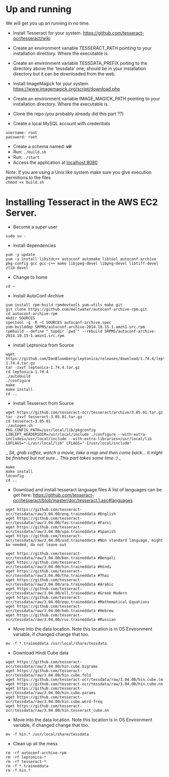 # Up and running

We will get you up an running in no time. 

* Install Tesseract for your system. https://github.com/tesseract-ocr/tesseract/wiki
* Create an environment variable TESSERACT_PATH pointing to your installation directory. Where the executable is.
* Create an environment variable TESSDATA_PREFIX poiting to the directory above the 'tessdata' one; should be in your installation directory but it can be downloaded from the web.
* Install ImageMagick for your system. https://www.imagemagick.org/script/download.php
* Create an environment variable IMAGE_MAGICK_PATH pointing to your installation directory. Where the executable is.


* Clone the repo (you probably already did this part ??)
* Create a local MySQL account with credentials
 ```
username: root
password: root
```
* Create a schema named: _**vir**_
* Run: ```./build.sh``` 
* Run: ```./start```
* Access the application at [localhost:8080](localhost:8080)

_Note:_
If you are using a Unix like system make sure you give execution permitions to the files  
```chmod +x build.sh```



# Installing Tesseract in the AWS EC2 Server.

- Become a super user

```sudo su -```

- Install dependencies

```
yum -y update
yum -y install libstdc++ autoconf automake libtool autoconf-archive pkg-config gcc gcc-c++ make libjpeg-devel libpng-devel libtiff-devel zlib-devel
```

- Change to home

```cd ~```

- Install AutoConf-Archive
```
yum install rpm-build rpmdevtools yum-utils make git
git clone https://github.com/meltwater/autoconf-archive-rpm.git
cd autoconf-archive-rpm
mkdir SOURCES
spectool -g -R -C SOURCES autoconf-archive.spec
yum-builddep SRPMS/autoconf-archive-2014.10.15-1.amzn1.src.rpm
rpmbuild --define "_topdir `pwd`" --rebuild SRPMS/autoconf-archive-2014.10.15-1.amzn1.src.rpm 
```

- Install Leptonica from Source
```
wget  https://github.com/DanBloomberg/leptonica/releases/download/1.74.4/leptonica-1.74.4.tar.gz
tar -zxvf leptonica-1.74.4.tar.gz
cd leptonica-1.74.4
./autobuild
./configure
make
make install
cd ..
```

- Install Tesseract from Source
```
wget https://github.com/tesseract-ocr/tesseract/archive/3.05.01.tar.gz
tar -zxvf tesseract-3.05.01.tar.gz
cd tesseract-3.05.01
./autogen.sh
PKG_CONFIG_PATH=/usr/local/lib/pkgconfig LIBLEPT_HEADERSDIR=/usr/local/include ./configure --with-extra-includes=/usr/local/include --with-extra-libraries=/usr/local/lib
LDFLAGS="-L/usr/local/lib" CFLAGS="-I/usr/local/include"
```

*_ Sit, grab coffee, watch a movie, take a nap and then come back... it might be finished but
 not sure... 
 This part takes some time :) _*
```
make
make install
ldconfig
cd ..
```

- Download and install tesseract language files
 A list of languages can be get here: https://github.com/tesseract-ocr/tesseract/blob/master/doc/tesseract.1.asc#languages
```
wget https://github.com/tesseract-ocr/tessdata/raw/3.04.00/eng.traineddata #English
wget https://github.com/tesseract-ocr/tessdata/raw/3.04.00/fas.traineddata #Farsi
wget https://github.com/tesseract-ocr/tessdata/raw/3.04.00/spa.traineddata #Spanish
wget https://github.com/tesseract-ocr/tessdata/raw/3.04.00/osd.traineddata #Non standard language, might be needed, do not leave out

wget https://github.com/tesseract-ocr/tessdata/raw/3.04.00/ben.traineddata #Bengali
wget https://github.com/tesseract-ocr/tessdata/raw/3.04.00/hin.traineddata #Hindi
wget https://github.com/tesseract-ocr/tessdata/raw/3.04.00/tha.traineddata #Thai
wget https://github.com/tesseract-ocr/tessdata/raw/3.04.00/ara.traineddata #Arabic
wget https://github.com/tesseract-ocr/tessdata/raw/3.04.00/ell.traineddata #Greek Modern
wget https://github.com/tesseract-ocr/tessdata/raw/3.04.00/equ.traineddata #Mathematical Equations
wget https://github.com/tesseract-ocr/tessdata/raw/3.04.00/heb.traineddata #Hebrew
wget https://github.com/tesseract-ocr/tessdata/raw/3.04.00/rus.traineddata #Russian

```
- Move into the data location. Note this location is in OS Environment variable, if changed change that too.
```
mv -f *.traineddata /usr/local/share/tessdata
```

- Download Hindi Cube data
```
wget https://github.com/tesseract-ocr/tessdata/raw/3.04.00/hin.cube.bigrams
wget https://github.com/tesseract-ocr/tessdata/raw/3.04.00/hin.cube.fold
wget https://github.com/tesseract-ocr/tessdata/raw/3.04.00/hin.cube.lm
wget https://github.com/tesseract-ocr/tessdata/raw/3.04.00/hin.cube.nn
wget https://github.com/tesseract-ocr/tessdata/raw/3.04.00/hin.cube.params
wget https://github.com/tesseract-ocr/tessdata/raw/3.04.00/hin.cube.word-freq
wget https://github.com/tesseract-ocr/tessdata/raw/3.04.00/hin.tesseract_cube.nn
```

- Move into the data location. Note this location is in OS Environment variable, if changed change that too.
```
mv -f hin.* /usr/local/share/tessdata
```

- Clean up all the mess
```
rm -rf autoconf-archive-rpm
rm -rf leptonica-*
rm -rf tesseract-*
rm -f *.traineddata
rm -f hin.*
```

